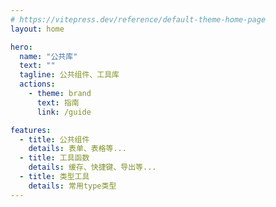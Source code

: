 ```yaml
---
# https://vitepress.dev/reference/default-theme-home-page
layout: home

hero:
  name: "公共库"
  text: ""
  tagline: 公共组件、工具库
  actions:
    - theme: brand
      text: 指南
      link: /guide

features:
  - title: 公共组件
    details: 表单、表格等...
  - title: 工具函数
    details: 缓存、快捷键、导出等...
  - title: 类型工具
    details: 常用type类型
---
```


